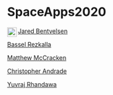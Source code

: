 # SpaceApps2020

[Jared Bentvelsen](https://github.com/bentvelj)<img align="left" alt="Bassel | LinkedIn" width="22px" src="https://cdn.jsdelivr.net/npm/simple-icons@v3/icons/linkedin.svg" href="https://www.linkedin.com/in/jaredbentvelsen" />

[Bassel Rezkalla](https://github.com/BasselR/)

[Matthew McCracken](https://github.com/MatthewWMcC)

[Christopher Andrade](https://github.com/christopherandrade716)

[Yuvraj Rhandawa](https://github.com/yuvrajrr)
